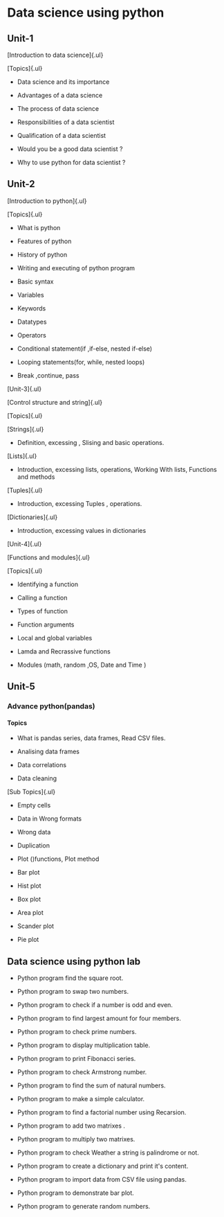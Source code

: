 # Data science using python

## Unit-1

[Introduction to data science]{.ul}

[Topics]{.ul}

-   Data science and its importance

-   Advantages of a data science

-   The process of data science

-   Responsibilities of a data scientist

-   Qualification of a data scientist

-   Would you be a good data scientist ?

-   Why to use python for data scientist ?

## Unit-2

[Introduction to python]{.ul}

[Topics]{.ul}

-   What is python

-   Features of python

-   History of python

-   Writing and executing of python program

-   Basic syntax

-   Variables

-   Keywords

-   Datatypes

-   Operators

-   Conditional statement(if ,if-else, nested if-else)

-   Looping statements(for, while, nested loops)

-   Break ,continue, pass

[Unit-3]{.ul}

[Control structure and string]{.ul}

[Topics]{.ul}

[Strings]{.ul}

-   Definition, excessing , Slising and basic operations.

[Lists]{.ul}

-   Introduction, excessing lists, operations, Working With lists,
    Functions and methods

[Tuples]{.ul}

-   Introduction, excessing Tuples , operations.

[Dictionaries]{.ul}

-   Introduction, excessing values in dictionaries

[Unit-4]{.ul}

[Functions and modules]{.ul}

[Topics]{.ul}

-   Identifying a function

-   Calling a function

-   Types of function

-   Function arguments

-   Local and global variables

-   Lamda and Recrassive functions

-   Modules (math, random ,OS, Date and Time )

## Unit-5

### Advance python(pandas)

#### Topics

-   What is pandas series, data frames, Read CSV files.

-   Analising data frames

-   Data correlations

-   Data cleaning

[Sub Topics]{.ul}

-   Empty cells

-   Data in Wrong formats

-   Wrong data

-   Duplication

-   Plot ()functions, Plot method

-   Bar plot

-   Hist plot

-   Box plot

-   Area plot

-   Scander plot

-   Pie plot

## Data science using python lab

-   Python program find the square root.

-   Python program to swap two numbers.

-   Python program to check if a number is odd and even.

-   Python program to find largest amount for four members.

-   Python program to check prime numbers.

-   Python program to display multiplication table.

-   Python program to print Fibonacci series.

-   Python program to check Armstrong number.

-   Python program to find the sum of natural numbers.

-   Python program to make a simple calculator.

-   Python program to find a factorial number using Recarsion.

-   Python program to add two matrixes .

-   Python program to multiply two matrixes.

-   Python program to check Weather a string is palindrome or not.

-   Python program to create a dictionary and print it's content.

-   Python program to import data from CSV file using pandas.

-   Python program to demonstrate bar plot.

-   Python program to generate random numbers.
